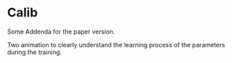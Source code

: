 # Calib
Some Addenda for the paper version.

Two animation to clearly understand the learning process of the parameters during the training.
